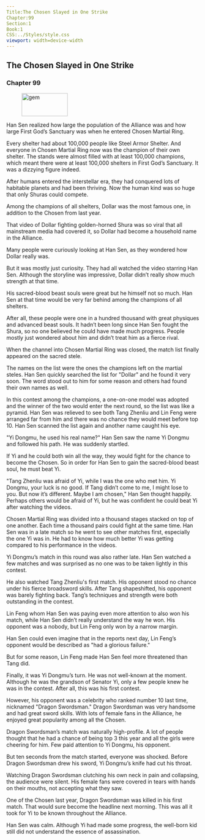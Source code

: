 ```yaml
---
Title:The Chosen Slayed in One Strike 
Chapter:99 
Section:1 
Book:1 
CSS:../Styles/style.css 
viewport: width=device-width
---
```

  
## The Chosen Slayed in One Strike
### Chapter 99
  
<figure>
	<img src="../Images/gem.gif" alt="gem" id="gem" width="120" height="60" />
</figure>
  

  
Han Sen realized how large the population of the Alliance was and how large First God’s Sanctuary was when he entered Chosen Martial Ring.

Every shelter had about 100,000 people like Steel Armor Shelter. And everyone in Chosen Martial Ring now was the champion of their own shelter. The stands were almost filled with at least 100,000 champions, which meant there were at least 100,000 shelters in First God’s Sanctuary. It was a dizzying figure indeed.

After humans entered the interstellar era, they had conquered lots of habitable planets and had been thriving. Now the human kind was so huge that only Shuras could compete.

Among the champions of all shelters, Dollar was the most famous one, in addition to the Chosen from last year.

That video of Dollar fighting golden-horned Shura was so viral that all mainstream media had covered it, so Dollar had become a household name in the Alliance.

Many people were curiously looking at Han Sen, as they wondered how Dollar really was.

But it was mostly just curiosity. They had all watched the video starring Han Sen. Although the storyline was impressive, Dollar didn’t really show much strength at that time.

His sacred-blood beast souls were great but he himself not so much. Han Sen at that time would be very far behind among the champions of all shelters.

After all, these people were one in a hundred thousand with great physiques and advanced beast souls. It hadn’t been long since Han Sen fought the Shura, so no one believed he could have made much progress. People mostly just wondered about him and didn’t treat him as a fierce rival.

When the channel into Chosen Martial Ring was closed, the match list finally appeared on the sacred stele.

The names on the list were the ones the champions left on the martial steles. Han Sen quickly searched the list for "Dollar" and he found it very soon. The word stood out to him for some reason and others had found their own names as well.

In this contest among the champions, a one-on-one model was adopted and the winner of the two would enter the next round, so the list was like a pyramid. Han Sen was relieved to see both Tang Zhenliu and Lin Feng were arranged far from him and there was no chance they would meet before top 10. Han Sen scanned the list again and another name caught his eye.

"Yi Dongmu, he used his real name?" Han Sen saw the name Yi Dongmu and followed his path. He was suddenly startled.

If Yi and he could both win all the way, they would fight for the chance to become the Chosen. So in order for Han Sen to gain the sacred-blood beast soul, he must beat Yi.

"Tang Zhenliu was afraid of Yi, while I was the one who met him. Yi Dongmu, your luck is no good. If Tang didn’t come to me, I might lose to you. But now it’s different. Maybe I am chosen," Han Sen thought happily. Perhaps others would be afraid of Yi, but he was confident he could beat Yi after watching the videos.

Chosen Martial Ring was divided into a thousand stages stacked on top of one another. Each time a thousand pairs could fight at the same time. Han Sen was in a late match so he went to see other matches first, especially the one Yi was in. He had to know how much better Yi was getting compared to his performance in the videos.

Yi Dongmu’s match in this round was also rather late. Han Sen watched a few matches and was surprised as no one was to be taken lightly in this contest.

He also watched Tang Zhenliu's first match. His opponent stood no chance under his fierce broadsword skills. After Tang shapeshifted, his opponent was barely fighting back. Tang’s techniques and strength were both outstanding in the contest.

Lin Feng whom Han Sen was paying even more attention to also won his match, while Han Sen didn’t really understand the way he won. His opponent was a nobody, but Lin Feng only won by a narrow margin.

Han Sen could even imagine that in the reports next day, Lin Feng’s opponent would be described as "had a glorious failure."

But for some reason, Lin Feng made Han Sen feel more threatened than Tang did.

Finally, it was Yi Dongmu’s turn. He was not well-known at the moment. Although he was the grandson of Senator Yi, only a few people knew he was in the contest. After all, this was his first contest.

However, his opponent was a celebrity who ranked number 10 last time, nicknamed "Dragon Swordsman." Dragon Swordsman was very handsome and had great sword skills. With lots of female fans in the Alliance, he enjoyed great popularity among all the Chosen.

Dragon Swordsman’s match was naturally high-profile. A lot of people thought that he had a chance of being top 3 this year and all the girls were cheering for him. Few paid attention to Yi Dongmu, his opponent.

But ten seconds from the match started, everyone was shocked. Before Dragon Swordsman drew his sword, Yi Dongmu’s knife had cut his throat.

Watching Dragon Swordsman clutching his own neck in pain and collapsing, the audience were silent. His female fans were covered in tears with hands on their mouths, not accepting what they saw.

One of the Chosen last year, Dragon Swordsman was killed in his first match. That would sure become the headline next morning. This was all it took for Yi to be known throughout the Alliance.

Han Sen was calm. Although Yi had made some progress, the well-born kid still did not understand the essence of assassination.
